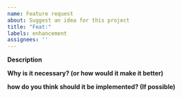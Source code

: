 ```yaml
---
name: Feature request
about: Suggest an idea for this project
title: "Feat:"
labels: enhancement
assignees: ''
---
```


**Description**




**Why is it necessary? (or how would it make it better)**




**how do you think should it be implemented? (If possible)**



<!--please also state whether or not you would like to work on this if accepted-->
